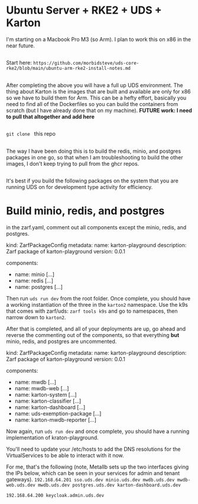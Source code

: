 # Ubuntu Server + RKE2 + UDS + Karton
I'm starting on a Macbook Pro M3 (so Arm). I plan to work this on x86 in the near future. 
##
Start here: `https://github.com/morbidsteve/uds-core-rke2/blob/main/ubuntu-arm-rke2-install-notes.md`
##
After completing the above you will have a full up UDS environment. The thing about Karton is the images that are built and available are only for x86 so we have to build them for Arm.
This can be a hefty effort, basically you need to find all of the Dockerfiles so you can build the containers from scratch (but I have already done that on my machine). **FUTURE work: I need to pull that altogether and add here**
##
`git clone ` this repo
##
The way I have been doing this is to build the redis, minio, and postgres packages in one go, so that when I am troubleshooting to build the other images, I don't keep trying to pull from the ghcr repos.
##
It's best if you build the following packages on the system that you are running UDS on for development type activity for efficiency.
# Build minio, redis, and postgres

in the zarf.yaml, comment out all components except the minio, redis, and postgres.

kind: ZarfPackageConfig
metadata:
name: karton-playground
description: Zarf package of karton-playground
version: 0.0.1

components:
- name: minio
    [...]
- name: redis
    [...]
- name: postgres
    [...]


Then run `uds run dev` from the root folder. Once complete, you should have a working instantiation of the three in the `karton2` namespace.
Use the k9s that comes with zarf/uds: `zarf tools k9s` and go to namespaces, then narrow down to `karton2`.

After that is completed, and all of your deployments are up, go ahead and reverse the commenting out of the components, so that everything **but** minio, redis, and postgres are uncommented.


kind: ZarfPackageConfig
metadata:
name: karton-playground
description: Zarf package of karton-playground
version: 0.0.1

components:
- name: mwdb
    [...]
- name: mwdb-web
    [...]
- name: karton-system
    [...]
- name: karton-classifier
    [...]
- name: karton-dashboard
    [...]
- name: uds-exemption-package
    [...]
- name: karton-mwdb-reporter
    [...]

Now again, run `uds run dev` and once complete, you should have a running implementation of kraton-playground.

You'll need to update your /etc/hosts to add the DNS resolutions for the VirtualServices to be able to interact with it now.

For me, that's the following (note, Metallb sets up the two interfaces giving the IPs below, which can be seen in your services for admin and tenant gateways).
`192.168.64.201	sso.uds.dev minio.uds.dev mwdb.uds.dev mwdb-web.uds.dev mwdb.uds.dev postgres.uds.dev karton-dashboard.uds.dev`

`192.168.64.200	keycloak.admin.uds.dev`





